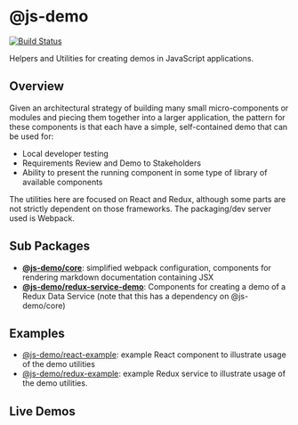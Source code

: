 # @js-demo
[![Build Status](https://travis-ci.org/dannywieser/js-demo.svg?branch=master)](https://travis-ci.org/dannywieser/js-demo)

Helpers and Utilities for creating demos in JavaScript applications.

## Overview

Given an architectural strategy of building many small micro-components or modules and piecing them together into a larger application, the pattern for these components is that each have a simple, self-contained demo that can be used for:

* Local developer testing
* Requirements Review and Demo to Stakeholders
* Ability to present the running component in some type of library of available components

The utilities here are focused on React and Redux, although some parts are not strictly dependent on those frameworks. The packaging/dev server used is Webpack.

## Sub Packages
* **[@js-demo/core](packages/core/README.md)**: simplified webpack configuration, components for rendering markdown documentation containing JSX
* **[@js-demo/redux-service-demo](packages/redux-service-demo/README.md)**: Components for creating a demo of a Redux Data Service (note that this has a dependency on @js-demo/core)

## Examples
* [@js-demo/react-example](packages/react-example/README.md): example React component to illustrate usage of the demo utilities
* [@js-demo/redux-example](packages/redux-example/README.md): example Redux service to illustrate usage of the demo utilities.

## Live Demos

[Redux Example]: (https://dannywieser.github.io/js-demo/js-demo-redux-example/)
[React Example]: (https://dannywieser.github.io/js-demo/js-demo-react-example/)
